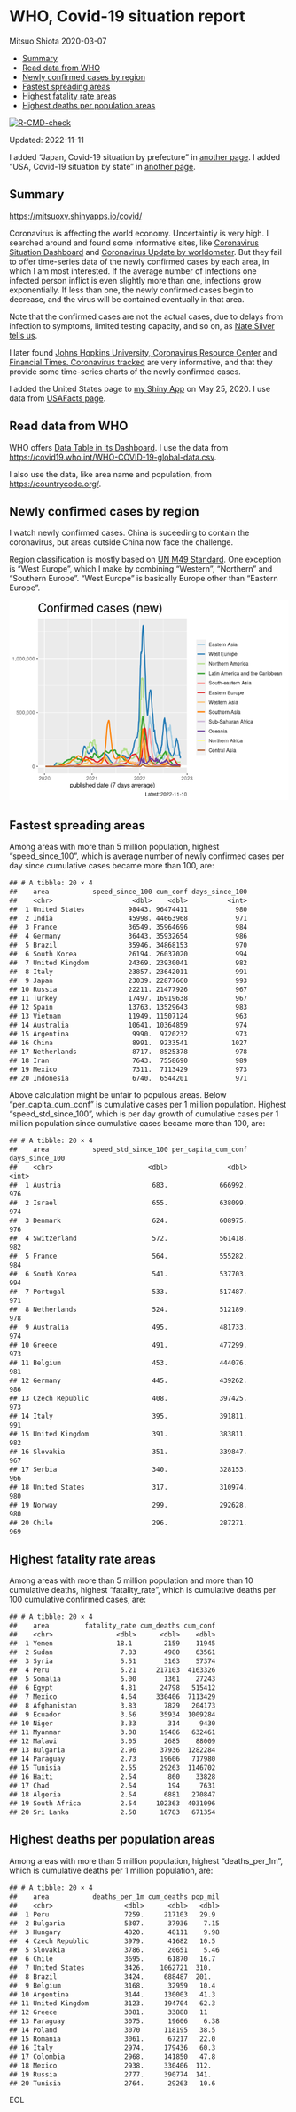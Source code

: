 WHO, Covid-19 situation report
================
Mitsuo Shiota
2020-03-07

-   <a href="#summary" id="toc-summary">Summary</a>
-   <a href="#read-data-from-who" id="toc-read-data-from-who">Read data from
    WHO</a>
-   <a href="#newly-confirmed-cases-by-region"
    id="toc-newly-confirmed-cases-by-region">Newly confirmed cases by
    region</a>
-   <a href="#fastest-spreading-areas"
    id="toc-fastest-spreading-areas">Fastest spreading areas</a>
-   <a href="#highest-fatality-rate-areas"
    id="toc-highest-fatality-rate-areas">Highest fatality rate areas</a>
-   <a href="#highest-deaths-per-population-areas"
    id="toc-highest-deaths-per-population-areas">Highest deaths per
    population areas</a>

<!-- badges: start -->

[![R-CMD-check](https://github.com/mitsuoxv/covid/actions/workflows/R-CMD-check.yaml/badge.svg)](https://github.com/mitsuoxv/covid/actions/workflows/R-CMD-check.yaml)
<!-- badges: end -->

Updated: 2022-11-11

I added “Japan, Covid-19 situation by prefecture” in [another
page](Japan.md). I added “USA, Covid-19 situation by state” in [another
page](USA.md).

## Summary

<https://mitsuoxv.shinyapps.io/covid/>

Coronavirus is affecting the world economy. Uncertaintiy is very high. I
searched around and found some informative sites, like [Coronavirus
Situation
Dashboard](https://who.maps.arcgis.com/apps/opsdashboard/index.html#/c88e37cfc43b4ed3baf977d77e4a0667)
and [Coronavirus Update by
worldometer](https://www.worldometers.info/coronavirus/). But they fail
to offer time-series data of the newly confirmed cases by each area, in
which I am most interested. If the average number of infections one
infected person inflict is even slightly more than one, infections grow
exponentially. If less than one, the newly confirmed cases begin to
decrease, and the virus will be contained eventually in that area.

Note that the confirmed cases are not the actual cases, due to delays
from infection to symptoms, limited testing capacity, and so on, as
[Nate Silver tells
us](https://fivethirtyeight.com/features/coronavirus-case-counts-are-meaningless/).

I later found [Johns Hopkins University, Coronavirus Resource
Center](https://coronavirus.jhu.edu/) and [Financial Times, Coronavirus
tracked](https://www.ft.com/content/a26fbf7e-48f8-11ea-aeb3-955839e06441)
are very informative, and that they provide some time-series charts of
the newly confirmed cases.

I added the United States page to [my Shiny
App](https://mitsuoxv.shinyapps.io/covid/) on May 25, 2020. I use data
from [USAFacts
page](https://usafacts.org/visualizations/coronavirus-covid-19-spread-map/).

## Read data from WHO

WHO offers [Data Table in its Dashboard](https://covid19.who.int/table).
I use the data from
<https://covid19.who.int/WHO-COVID-19-global-data.csv>.

I also use the data, like area name and population, from
<https://countrycode.org/>.

## Newly confirmed cases by region

I watch newly confirmed cases. China is suceeding to contain the
coronavirus, but areas outside China now face the challenge.

Region classification is mostly based on [UN M49
Standard](https://unstats.un.org/unsd/methodology/m49/). One exception
is “West Europe”, which I make by combining “Western”, “Northern” and
“Southern Europe”. “West Europe” is basically Europe other than “Eastern
Europe”.

![](README_files/figure-gfm/chart-1.png)<!-- -->

## Fastest spreading areas

Among areas with more than 5 million population, highest
“speed_since_100”, which is average number of newly confirmed cases per
day since cumulative cases became more than 100, are:

    ## # A tibble: 20 × 4
    ##    area           speed_since_100 cum_conf days_since_100
    ##    <chr>                    <dbl>    <dbl>          <int>
    ##  1 United States           98443. 96474411            980
    ##  2 India                   45998. 44663968            971
    ##  3 France                  36549. 35964696            984
    ##  4 Germany                 36443. 35932654            986
    ##  5 Brazil                  35946. 34868153            970
    ##  6 South Korea             26194. 26037020            994
    ##  7 United Kingdom          24369. 23930041            982
    ##  8 Italy                   23857. 23642011            991
    ##  9 Japan                   23039. 22877660            993
    ## 10 Russia                  22211. 21477926            967
    ## 11 Turkey                  17497. 16919638            967
    ## 12 Spain                   13763. 13529643            983
    ## 13 Vietnam                 11949. 11507124            963
    ## 14 Australia               10641. 10364859            974
    ## 15 Argentina                9990.  9720232            973
    ## 16 China                    8991.  9233541           1027
    ## 17 Netherlands              8717.  8525378            978
    ## 18 Iran                     7643.  7558690            989
    ## 19 Mexico                   7311.  7113429            973
    ## 20 Indonesia                6740.  6544201            971

Above calculation might be unfair to populous areas. Below
“per_capita_cum_conf” is cumulative cases per 1 million population.
Highest “speed_std_since_100”, which is per day growth of cumulative
cases per 1 million population since cumulative cases became more than
100, are:

    ## # A tibble: 20 × 4
    ##    area           speed_std_since_100 per_capita_cum_conf days_since_100
    ##    <chr>                        <dbl>               <dbl>          <int>
    ##  1 Austria                       683.             666992.            976
    ##  2 Israel                        655.             638099.            974
    ##  3 Denmark                       624.             608975.            976
    ##  4 Switzerland                   572.             561418.            982
    ##  5 France                        564.             555282.            984
    ##  6 South Korea                   541.             537703.            994
    ##  7 Portugal                      533.             517487.            971
    ##  8 Netherlands                   524.             512189.            978
    ##  9 Australia                     495.             481733.            974
    ## 10 Greece                        491.             477299.            973
    ## 11 Belgium                       453.             444076.            981
    ## 12 Germany                       445.             439262.            986
    ## 13 Czech Republic                408.             397425.            973
    ## 14 Italy                         395.             391811.            991
    ## 15 United Kingdom                391.             383811.            982
    ## 16 Slovakia                      351.             339847.            967
    ## 17 Serbia                        340.             328153.            966
    ## 18 United States                 317.             310974.            980
    ## 19 Norway                        299.             292628.            980
    ## 20 Chile                         296.             287271.            969

## Highest fatality rate areas

Among areas with more than 5 million population and more than 10
cumulative deaths, highest “fatality_rate”, which is cumulative deaths
per 100 cumulative confirmed cases, are:

    ## # A tibble: 20 × 4
    ##    area         fatality_rate cum_deaths cum_conf
    ##    <chr>                <dbl>      <dbl>    <dbl>
    ##  1 Yemen                18.1        2159    11945
    ##  2 Sudan                 7.83       4980    63561
    ##  3 Syria                 5.51       3163    57374
    ##  4 Peru                  5.21     217103  4163326
    ##  5 Somalia               5.00       1361    27243
    ##  6 Egypt                 4.81      24798   515412
    ##  7 Mexico                4.64     330406  7113429
    ##  8 Afghanistan           3.83       7829   204173
    ##  9 Ecuador               3.56      35934  1009284
    ## 10 Niger                 3.33        314     9430
    ## 11 Myanmar               3.08      19486   632461
    ## 12 Malawi                3.05       2685    88009
    ## 13 Bulgaria              2.96      37936  1282284
    ## 14 Paraguay              2.73      19606   717980
    ## 15 Tunisia               2.55      29263  1146702
    ## 16 Haiti                 2.54        860    33828
    ## 17 Chad                  2.54        194     7631
    ## 18 Algeria               2.54       6881   270847
    ## 19 South Africa          2.54     102363  4031096
    ## 20 Sri Lanka             2.50      16783   671354

## Highest deaths per population areas

Among areas with more than 5 million population, highest
“deaths_per_1m”, which is cumulative deaths per 1 million population,
are:

    ## # A tibble: 20 × 4
    ##    area           deaths_per_1m cum_deaths pop_mil
    ##    <chr>                  <dbl>      <dbl>   <dbl>
    ##  1 Peru                   7259.     217103   29.9 
    ##  2 Bulgaria               5307.      37936    7.15
    ##  3 Hungary                4820.      48111    9.98
    ##  4 Czech Republic         3979.      41682   10.5 
    ##  5 Slovakia               3786.      20651    5.46
    ##  6 Chile                  3695.      61870   16.7 
    ##  7 United States          3426.    1062721  310.  
    ##  8 Brazil                 3424.     688487  201.  
    ##  9 Belgium                3168.      32959   10.4 
    ## 10 Argentina              3144.     130003   41.3 
    ## 11 United Kingdom         3123.     194704   62.3 
    ## 12 Greece                 3081.      33888   11   
    ## 13 Paraguay               3075.      19606    6.38
    ## 14 Poland                 3070      118195   38.5 
    ## 15 Romania                3061.      67217   22.0 
    ## 16 Italy                  2974.     179436   60.3 
    ## 17 Colombia               2968.     141850   47.8 
    ## 18 Mexico                 2938.     330406  112.  
    ## 19 Russia                 2777.     390774  141.  
    ## 20 Tunisia                2764.      29263   10.6

EOL
